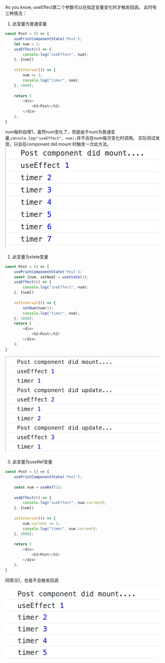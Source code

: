 As you know, useEffect第二个参数可以在指定变量变化时才触发回调。
此时有三种情况：
1. 此变量为普通变量

```js
const Post = () => {
    usePrintComponentState('Post');
    let num = 1;
    useEffect(() => {
        console.log("useEffect", num);
    }, [num])

    setInterval(() => {
        num += 1;
        console.log("timer", num);
    }, 1000);

    return (
        <div>
            <h2>Post</h2>
        </div>
    );
}
```
num每秒自增1，虽然num变化了，但是由于num为普通变量,`console.log("useEffect", num);`并不会在num每次变化时调用。
实际测试发现，只会在component did mount 时触发一次此方法。
![](2021-07-03-11-11-03.png)

2. 此变量为state变量

```js
const Post = () => {
    usePrintComponentState('Post');
    const [num, setNum] = useState(1);
    useEffect(() => {
        console.log("useEffect", num);
    }, [num])

    setInterval(() => {
        setNum(num+1);
        console.log("timer", num);
    }, 1000);
    return (
        <div>
            <h2>Post</h2>
        </div>
    );
}

```
![](2021-07-03-11-13-21.png)

3. 此变量为useRef变量

```js
const Post = () => {
    usePrintComponentState('Post');

    const num = useRef(1);

    useEffect(() => {
        console.log("useEffect", num.current);
    }, [num])

    setInterval(() => {
        num.current += 1;
        console.log("timer", num.current);
    }, 1000);

    return (
        <div>
            <h2>Post</h2>
        </div>
    );
}
```

同情况1，也是不会触发回调

![](2021-07-03-11-29-39.png)
